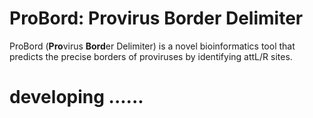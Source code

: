 # ProBord: **Pro**virus **Bord**er Delimiter
ProBord (**Pro**virus **Bord**er Delimiter) is a novel bioinformatics tool that predicts the precise borders of proviruses by identifying attL/R sites.

# developing ......
